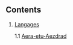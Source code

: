 ## Contents

1. [Langages](/games/Ebad/languages/README.md)

    1.1 [Aera-etu-Aezdrad](/games/Ebad/languages/Aera-etu-Aezdrad/README.md)
